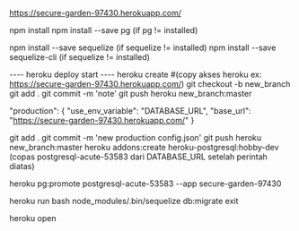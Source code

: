 https://secure-garden-97430.herokuapp.com/


npm install
npm install --save pg (if pg != installed)

npm install --save sequelize (if sequelize != installed)
npm install --save sequelize-cli (if sequelize != installed)

---- heroku deploy start ----
heroku create
#(copy akses heroku ex: https://secure-garden-97430.herokuapp.com/)
git checkout -b new_branch
git add .
git commit -m 'note'
git push heroku new_branch:master

"production": {
    "use_env_variable": "DATABASE_URL",
    "base_url": "https://secure-garden-97430.herokuapp.com/"
}

git add .
git commit -m 'new production config.json'
git push heroku new_branch:master
heroku addons:create heroku-postgresql:hobby-dev
(copas postgresql-acute-53583 dari DATABASE_URL setelah perintah diatas)

heroku pg:promote postgresql-acute-53583 --app secure-garden-97430

heroku run bash
node_modules/.bin/sequelize db:migrate
exit

heroku open
